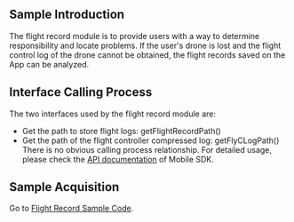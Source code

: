 ## Sample Introduction
The flight record module is to provide users with a way to determine responsibility and locate problems. If the user's drone is lost and the flight control log of the drone cannot be obtained, the flight records saved on the App can be analyzed.


## Interface Calling Process
The two interfaces used by the flight record module are:
* Get the path to store flight logs: getFlightRecordPath()
* Get the path of the flight controller compressed log: getFlyCLogPath()
There is no obvious calling process relationship. For detailed usage, please check the [API documentation](https://developer.dji.com/api-reference-v5/android-api/Components/IFlightLogManager/IFlightLogManager.html) of Mobile SDK.

## Sample Acquisition

 Go to [Flight Record Sample Code](https://github.com/dji-sdk/Mobile-SDK-Android-V5/tree/dev-sdk-main/SampleCode-V5/android-sdk-v5-sample/src/main/java/dji/sampleV5/aircraft).
